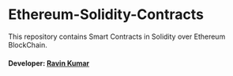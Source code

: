 # Ethereum-Solidity-Contracts
This repository contains Smart Contracts in Solidity over Ethereum BlockChain.

#### Developer: [Ravin Kumar](https://mr-ravin.github.io)
